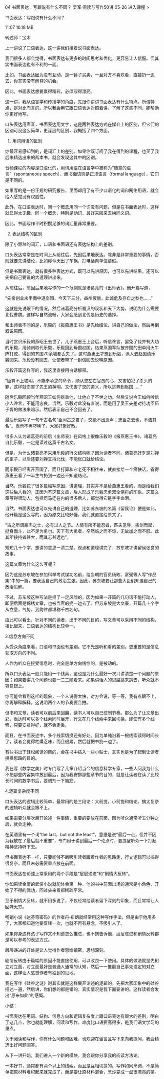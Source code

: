 04 书面表达：写跟说有什么不同？
吴军·阅读与写作50讲
05-26
进入课程 >

书面表达：写跟说有什么不同？

11:07 10.18 MB

转述师：宝木

上一讲说了口语表达，这一讲我们接着说书面表达。

我们很多人都会觉得，书面表达有更多的时间思考和优化，更容易让人信服。但其实书面表达也有不利的一面。

比如，书面表达因为没有互动，是一锤子买卖，一旦对方不喜欢看，直接扔一边去，你其实没有解释的机会。

因此，书面表达想要赢得精彩，必须写得漂亮。

这一讲，我从语言学和传播学的角度，先跟你讲讲书面表达有什么特点。所谓特点，是对比而言的。所以我会用它跟口语表达对照着讲。了解了这些不同，能帮助你更好地写。

口头表达用声音，书面表达用文字，这是两种表达方式在媒介上的区别，但它们的区别可没这么简单，更深层的区别，我概括了四个方面。

1. 用词用语的区别

你最容易感知到的，是词汇上的差别。如果你既订阅了我在得到的课程，也买了我后来精选出来的两本书，就会发现这其中的区别。

音频课程的内容是口语化的，用词用语在语言学中被称为“随意的语言”（spontaneous speech），而书面语则是正规语言（formal language），它们是不同的。

如果写的是一份正规的研究报告，里面却用了有不少口语化的词和网络用语，就会给人感觉没有权威性。

此外，在口语表达时，同一个概念用同一个词没有问题，但是在书面表达时，这样就显得太无趣，同一个概念，特别是动词，最好来回来去换同义词。

因此，书面写作平时积攒足够的词汇量非常重要。


2. 表达结构的区别

除了小颗粒的词汇，口语和书面语还有表达结构上的差别。


口头表达常常是在时间上从前往后，先因后果地表达。除非是非常重要的事情，否则就要先讲结论，比如你今天出了车祸，打电话向单位请假。

但是书面表达，就有很多种表达方式，既可以先讲原因，也可以先讲结果，还可以先把自己要说的大道理讲出来。

从前往后，前因后果地写作的一个范例就是诸葛亮的《出师表》。他开篇写道，

“先帝创业未半而中道崩殂，今天下三分，益州疲敝，此诚危及存亡之秋也……”

这就是先说眼下的情况。然后诸葛亮分析蜀汉的现状和天下大势，说明为什么需要北伐曹魏。这样写自然流畅，大家会感到北伐是历史的选择。

和出师表不同的是，乐毅的《报燕惠王书》是先给结论，讲自己的做法，然后再倒叙说原因。

当时赏识乐毅的燕昭王去世了，儿子燕惠王上台后，听信谗言，罢免了伐齐有大功的乐毅，用骑刦取代乐毅，乐毅回到母国赵国，结果燕国军队被齐国的田单用火牛阵打败，得到的齐国70余城都丢失了。这时燕惠王才想到乐毅，派人去赵国请乐毅回来。乐毅没有回去，让使者带了一封信回去说明原因。

乐毅开篇这样写的，我这里直接用白话解释。

“臣算不上聪明，不能奉承您的命令，顺从您左右官员的心，又害怕犯了杀头的罪，这样就伤害了先王的英明，又伤害了您的道义，所以逃奔到赵国……”

随后乐毅回顾当年燕昭王如何器重他，让他立了不世之功。然后又说今王如何听信小人谗言，不能用忠良，当然，乐毅对此没有直说，而是用了吴王夫差对待功臣伍子胥的做法来暗示。然后表示自己不会回去了。

最后乐毅写了一句千古名句“臣闻古之君子，交绝不出恶声；忠臣之去也，不洁其名”。表示不再啰嗦了，大家好聚好散。

很多人认为诸葛亮的前后《出师表》在风格上很像乐毅的《报燕惠王书》。诸葛亮自比乐毅，一定是读过这篇千古名文。

但是，为什么诸葛亮不采用乐毅的行文结构呢？因为读者不同。诸葛亮好歹是刘禅的臣子，以后还要刘禅支持北伐，不能张口就给结论。

而乐毅已经离开燕国了，而且打算和它老死不相往来，就直接给一个痛快话，省得燕惠王看了一半生气扔到一边还不知道结论。

当然，乐毅花了很多篇幅写原因，讲道理，其实并不是给燕惠王看的，而是给我们这些后人看的，正因为有这篇文章，后人形成了乐毅忠勇双全儒将的印象。这篇文章写得很动人，包括司马迁在内的很多后人，都觉得它是字字血泪。


当然，书面表达也可以先讲自己的道理，比如苏东坡的名篇《留侯论》便是如此，他开篇是这么写的，因为原文比较好懂，我们就直接给原文了。

“古之所谓豪杰之士，必有过人之节。人情有所不能忍者，匹夫见辱，拔剑而起，挺身而斗，此不足为勇也。天下有大勇者，卒然临之而不惊，无故加之而不怒。此其所挟持者甚大，而其志甚远也”。

短短几十个字，想讲的意思一清二楚。观点和道理讲完了，苏东坡才讲留侯张良的故事。

这篇文章为什么这么写呢？

因为这是苏东坡在参加科举考试谋功名前，给当朝的官员杨畋、富弼等人写“作品集”中的一篇，要表达自己的政治主张。因此，苏东坡要让那些大臣们知道自己的政治见解。

不过，苏东坡这种写法是担了一定风险的，因为如果一开篇的几句话不能打动人，即便后面是锦绣文章，也被当官的扔一边去了。但苏东坡是大文豪，开篇几十个字从立意，气势，到韵律都堪称千古名句。

由此可以看出，针对不同的读者，出于不同的目的，写文章可以采用不同的结构，相比起来，口语表达的结构比较单一。



3.信息方向不同

从受众角度来看，口语和书面也有差别。它不光是听和看的差别，更重要的是信息获取方向的不同。

人作为听众在接受信息时，完全是单方向线性的，是被动的。

所以口头表达一般只能用一个线索，这也是为什么最好一次只讲清楚一个问题的原因；如果要讲几个问题也要一二三顺着来。如果讲话人的思路跳来跳去，听众就不容易跟上。

你可能会看到这样的现象，一个人说得太快，对方会说，等一等，我有点跟不上，你再解释解释。这说明两个人的节奏要合拍。

但书和文章，读者可以前后来回翻，读书人可以自己控制节奏。那么为了让文章出彩，表达时可以多个线索同时展开，行文在几个线索中来回切换。即使有多个线索，只要安排得好，就不会走丢。

而且，在书面表述中，多个线索切换还有好处。因为单纯沿着一根线索读得时间长了，读者会觉得枯燥乏味，而且很累，然后就把书扔一边了。

有些书出于轻松阅读的目的，会在书中插入一些小贴士，其实也是为了起到让读者换换思路的目的。

我在写《数学之美》时专门写了几章介绍当今的信息科学专家，一些人问我为什么不把那些内容集中放到最后，因为我安排那些章节的目的，就是让读者在读了比较长时间的数学书后，要调剂一下脑筋。


4.逻辑复杂度不同

口头表达的逻辑比较简单，最常用的是三段论：大前提，小前提和结论。搞太复杂的逻辑听众就会跟不上。

如果需要分层次展开论述一件事情，重要的要放在前面，因为听众通常听五分钟之后，就会走神。

在英语里有一个词“the last，but not the least”，意思是说“最后一点，但并不因为我放在了最后就不重要”，专门用于讲到最后一个论点时，要提醒听众一下打起精神坚持听下去。

但书面表达不一样，只要能够不断吸引读者跟着作者的思路走，行文逻辑可以搞得很复杂，而且未必需要重点放在前面。

书面表达在论述上常采用的两个手段是“层层递进”和“剧情大反转”。

你如果读金庸的武侠小说就能体会第一种，他的书中前面出场的通常是小角色，开始了不得的武功，回过头来看都稀疏平常。

至于剧情大反转，就不用多说了，不仅经常给读者留下深刻的印象，而且常常让人回味无穷。

畅销小说《达芬奇密码》的作者丹∙布朗就经常用这种写作手法，但是由于他用多了，大家都知道他要反转一次，也就不再有悬念，不吸引人了。

如果你身边有孩子写作文不知道怎么推进，也不妨告诉他，层层递进和剧情反转都是可以参考的表述方式。

层层递进的好处是让人觉得作者思维缜密，思想深刻。

剧情反转由于篇幅的原因不能直接使用，可以改良一下使用。具体的做法就是先树立对立面，对立面最好是普通人通常的认知，然后一一推翻自己事先设定的对立面，这样让人感觉作者有独到的见地。

我在写作《硅谷之谜》时其实就是这样展开论述的逻辑的，先把大家印象中的硅谷描述一遍，然后讲，你们想的都是错的，真实情况是我下面要讲的。这样读者会发出“原来如此”的感慨。

小结：

书面表达在用语、结构、信息方向和逻辑复杂度上跟口语表达有很大的差别，明白了这几点，你也就能理解，阅读和写作，难度比口语要高得多，是我们语文学习的重点。

关于阅读和写作，你有什么问题和困难，也欢迎在留言区写下来向我提问，我会精选出好问题回答。

从下一讲开始，我们进入一个新的模块，我会跟你分享我的阅读方法论。




一本好书，通常都有两个以上的线索，而且是互相切换的。写作如同烹调，不是简单把原材料堆积起来就完成了，而是要让原材料混合，烹炒变成一盘很漂亮的菜。